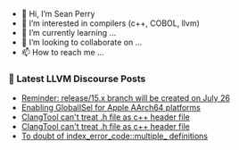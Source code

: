 - 👋 Hi, I’m Sean Perry
- 👀 I’m interested in compilers (c++, COBOL, llvm)
- 🌱 I’m currently learning ...
- 💞️ I’m looking to collaborate on ...
- 📫 How to reach me ...

<!---
s66perry/s66perry is a ✨ special ✨ repository because its `README.md` (this file) appears on your GitHub profile.
You can click the Preview link to take a look at your changes.
--->
### 📕 Latest LLVM Discourse Posts

<!-- DISCOURSE-LLVM:START -->
- [Reminder: release/15.x branch will be created on July 26](https://discourse.llvm.org/t/reminder-release-15-x-branch-will-be-created-on-july-26/63795#post_2)
- [Enabling GlobalISel for Apple AArch64 platforms](https://discourse.llvm.org/t/enabling-globalisel-for-apple-aarch64-platforms/63953#post_1)
- [ClangTool can&#39;t treat .h file as c++ header file](https://discourse.llvm.org/t/clangtool-cant-treat-h-file-as-c-header-file/63936#post_3)
- [ClangTool can&#39;t treat .h file as c++ header file](https://discourse.llvm.org/t/clangtool-cant-treat-h-file-as-c-header-file/63936#post_2)
- [To doubt of index_error_code::multiple_ definitions](https://discourse.llvm.org/t/to-doubt-of-index-error-code-multiple-definitions/63949#post_1)
<!-- DISCOURSE-LLVM:END -->
